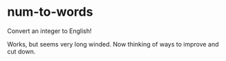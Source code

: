 # num-to-words
Convert an integer to English!

Works, but seems very long winded.  Now thinking of ways to improve and cut down.
